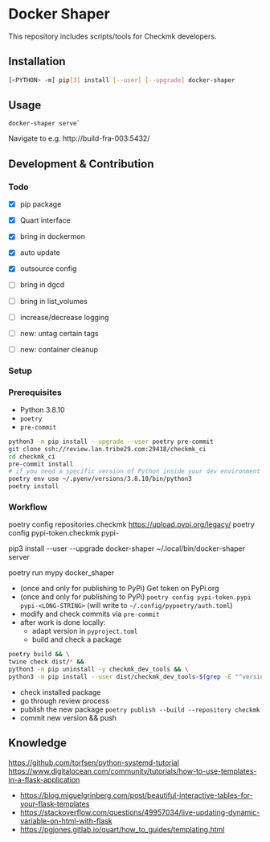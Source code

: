 # Docker Shaper

This repository includes scripts/tools for Checkmk developers.

## Installation

```sh
[<PYTHON> -m] pip[3] install [--user] [--upgrade] docker-shaper
```

## Usage

```
docker-shaper serve`
```
Navigate to e.g. http://build-fra-003:5432/


## Development & Contribution

### Todo

- [x] pip package
- [x] Quart interface
- [x] bring in dockermon
- [x] auto update
- [x] outsource config
- [ ] bring in dgcd
- [ ] bring in list_volumes
- [ ] increase/decrease logging
- [ ] new: untag certain tags
- [ ] new: container cleanup


### Setup

### Prerequisites

* Python 3.8.10
* `poetry`
* `pre-commit`


```sh
python3 -m pip install --upgrade --user poetry pre-commit
git clone ssh://review.lan.tribe29.com:29418/checkmk_ci
cd checkmk_ci
pre-commit install
# if you need a specific version of Python inside your dev environment
poetry env use ~/.pyenv/versions/3.8.10/bin/python3
poetry install
```

### Workflow
poetry config repositories.checkmk https://upload.pypi.org/legacy/
poetry config pypi-token.checkmk pypi-

pip3 install --user --upgrade docker-shaper
~/.local/bin/docker-shaper server

poetry run mypy docker_shaper

* (once and only for publishing to PyPi) Get token on PyPi.org
* (once and only for publishing to PyPi) `poetry config pypi-token.pypi pypi-<LONG-STRING>`
  (will write to `~/.config/pypoetry/auth.toml`)
* modify and check commits via `pre-commit`
* after work is done locally:
  - adapt version in `pyproject.toml`
  - build and check a package
```sh
poetry build && \
twine check dist/* &&
python3 -m pip uninstall -y checkmk_dev_tools && \
python3 -m pip install --user dist/checkmk_dev_tools-$(grep -E "^version.?=" pyproject.toml | cut -d '"' -f 2)-py3-none-any.whl
```
  - check installed package
  - go through review process
  - publish the new package `poetry publish --build --repository checkmk`
  - commit new version && push


## Knowledge
https://github.com/torfsen/python-systemd-tutorial
https://www.digitalocean.com/community/tutorials/how-to-use-templates-in-a-flask-application
* https://blog.miguelgrinberg.com/post/beautiful-interactive-tables-for-your-flask-templates
* https://stackoverflow.com/questions/49957034/live-updating-dynamic-variable-on-html-with-flask
* https://pgjones.gitlab.io/quart/how_to_guides/templating.html

